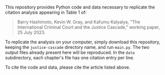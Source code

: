 This repository provides Python code and data necessary to replicate the citation analysis appearing in Table 1 of:

> Barry Hashimoto, Kevin W. Gray, and Kafumu Kalyalya, "The International Criminal Court and the Justice Cascade," working paper, 25 July 2023.

To replicate the analysis on your computer, simply download this repository, keeping the `justice-cascade` directory name, and run `main.py`. The two output files already present here will be reproduced. In the `data` subdirectory, each chapter's file has one citation entry per line.

To cite the code and data, please cite the article listed above.